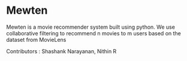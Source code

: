 # Mewten

Mewten is a movie recommender system built using python. We use collaborative filtering to recommend n movies to m users based on the dataset from MovieLens

Contributors :
Shashank Narayanan,
Nithin R
